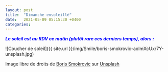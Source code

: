 ```yaml
---
layout: post
title:  "Dimanche ensoleillé"
date:   2021-05-09 05:15:30 +0400
categories: 
---
```


<span style="color: blue">***Le soleil est au RDV ce matin (plutôt rare ces derniers temps), alors :***</span>

![Coucher de soleil]({{ site.url }}/img/Smile/boris-smokrovic-aolmXcUxr7Y-unsplash.jpg)

Image libre de droits de <a href="https://unsplash.com/@borisworkshop?utm_source=unsplash&utm_medium=referral&utm_content=creditCopyText" target="_blank">Boris  Smokrovic</a> sur <a href="https://unsplash.com/s/photos/flower?utm_source=unsplash&utm_medium=referral&utm_content=creditCopyText" target="_blank">Unsplash</a>